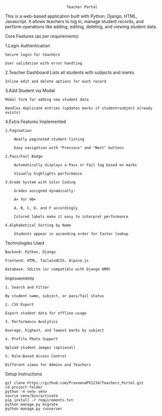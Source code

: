                                 Teacher Portal

This is a web-based application built with Python, Django, HTML, Javascript. It allows teachers to log in, manage student records, and perform operations like adding, editing, deleting, and viewing student data.

Core Features (as per requirements)

1.Login Authentication

    Secure login for teachers

    User validation with error handling

2.Teacher Dashboard
    Lists all students with subjects and marks

    Inline edit and delete options for each record

3.Add Student via Modal

    Modal form for adding new student data

    Handles duplicate entries (updates marks if student+subject already exists)

4.Extra Features Implemented

    1.Pagination

        Neatly paginated student listing

        Easy navigation with "Previous" and "Next" buttons

    2.Pass/Fail Badge

        Automatically displays a Pass or Fail tag based on marks

        Visually highlights performance

    3.Grade System with Color Coding

        Grades assigned dynamically:

        A+ for 90+

        A, B, C, D, and F accordingly

        Colored labels make it easy to interpret performance

    4.Alphabetical Sorting by Name

        Students appear in ascending order for faster lookup

Technologies Used

    Backend: Python, Django

    Frontend: HTML, TailwindCSS, Alpine.js

    Database: SQLite (or compatible with Django ORM)

Improvements

    1. Search and Filter

    By student name, subject, or pass/fail status

    2. CSV Export

    Export student data for offline usage

    3. Performance Analytics

    Average, highest, and lowest marks by subject

    4. Profile Photo Support

    Upload student images (optional)

    5. Role-Based Access Control

    Different views for Admins and Teachers

Setup Instructions 

    git clone https://github.com/PraveenaPV1234/Teachers_Portal.git
    cd project-folder
    python -m venv venv
    source venv/bin/activate
    pip install -r requirements.txt
    python manage.py migrate
    python manage.py runserver

